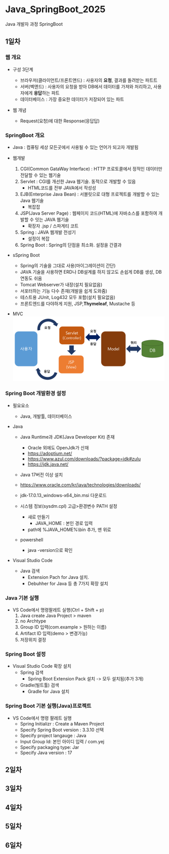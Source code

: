 # Java_SpringBoot_2025
Java 개발자 과정 SpringBoot

## 1일차

### 웹 개요
- 구성 3단계
    - 브라우저(클라이언트/프론트앤드) : 사용자의 **요청**, 결과를 돌려받는 파트트
    - 서버(벡앤드) : 사용자의 요청을 받아 DB에서 데이터를 가져와 처리하고, 사용자에게 **응답**하는 파트
    - 데이터베이스 : 가장 중요한 데이터가 저장되어 있는 파트

- 웹 개념
    - Request(요청)에 대한 Response(응답답)

### SpringBoot 개요
- Java : 컴퓨팅 세상 모든곳에서 사용될 수 있는 언어가 되고자 개발됨
- 웹개발
    1. CGI(Common GataWay Interface) : HTTP 프로토콜에서 정적인 데이터만 전달할 수 있는 웹기술
    2. Servlet : CGI를 개선한 Java 웹기술. 동적으로 개발할 수 있음
        - HTML코드를 전부 JAVA에서 작성성
    3. EJB(Enterprise Java Bean) : 서블릿으로 대형 프로젝트를 개발할 수 있는 Java 웹기술
        - 복잡잡
    4. JSP(Java Server Page) : 웹페이지 코드(HTML)에 자바소스를 포함하여 개발할 수 잇는 JAVA 웹기술
        - 확장자 .jsp / 스파게티 코트
    5. Spring : JAVA 웹개발 전성기
        - 설정이 복잡
    6. Spring Boot : Spring의 단점을 최소화. 설정을 간결과

- sSpring Boot
    - Spring의 기술을 그대로 사용(마이그레이션이 간단)
    - JAVA 기술을 사용하면 ERD나 DB설계를 하지 않고도 손쉽게 DB를 생성, DB 연동도 쉬움
    - Tomcat Webserver가 내장(설치 필요없음)
    - 서포터하는 기능 다수 존재(개발을 쉽게 도와줌)
    -  테스트용 JUnit, Log432 모두 포함(설치 필요없음)
    - 프론트엔드를 다야하게 지원, JSP,**Thymeleaf**, Mustache 등

- MVC
    <img src="image/img01.png" width="700">

### Spring Boot 개발환경 설정
- 필요요소
    - Java, 개발툴, 데이터베이스

- Java
    - Java Runtime과 JDK(Java Developer Kit) 존재
        - Oracle 외에도 OpenJdk가 산재
        - https://adoptium.net/
        - https://www.azul.com/downloads/?package=jdk#zulu
        - https://jdk.java.net/
    - Java 17버전 이상 설치
    - https://www.oracle.com/kr/java/technologies/downloads/
    - jdk-17.0.13_windows-x64_bin.msi 다운로드

    - 시스템 정보(sysdm.cpl) 고급>환경변수 PATH 설정
        - 새로 만들기
            - JAVA_HOME : 본인 경로 입력
        - path에 %JAVA_HOME%\bin 추가, 맨 위로
    - powershell
        - java -version으로 확인

- Visual Studio Code
    - Java 검색
        - Extension Pach for Java 설치.
        - Debuhher for Java 등 총 7가지 확장 설치

### Java 기본 실행
- VS Code에서 명령팔레트 실행(Ctrl + Shift + p)
    1. Java create Java Project > maven
    2. no Archtype
    3. Group ID 입력(com.example > 원하는 이름)
    4. Artifact ID 입력(demo > 변경가능)
    5. 저장위치 결정

### Spring Boot 설정
- Visual Studio Code 확장 설치
    - Spring 검색
        - Spring Boot Extension Pack 설치 -> 모두 설치됨(추가 3개)
    - Gradle(빌트툴) 검색
        - Gradle for Java 설치

### Spring Boot 기본 실행(Java)프로젝트
- VS Code에서 명령 팔레트 실행
    - Spring Initializr : Create a Maven Project
    - Specify Spring Boot version : 3.3.10 선택
    - Specify project langauge : Java
    - Input Group Id: 본인 아이디 입력 / com.yej
    - Specify packaging type: Jar
    - Specify Java version : 17












## 2일차
## 3일차
## 4일차
## 5일차





## 6일차

